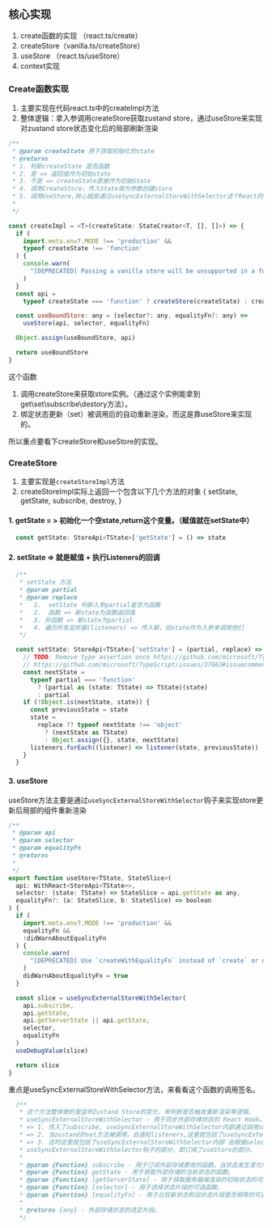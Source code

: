 

## 核心实现

1. create函数的实现 （react.ts/create）
2. createStore（vanilla.ts/createStore）
3. useStore （react.ts/useStore）
4. context实现


### Create函数实现

1. 主要实现在代码react.ts中的createImpl方法 
2. 整体逻辑：拿入参调用createStore获取zustand store，通过useStore来实现对zustand store状态变化后的局部刷新渲染

```js
/**
 * @param createState 用于获取初始化的state
 * @returns
 * 1. 判断createState 是否函数
 * 2. 是 => 返回值作为初始state
 * 3. 不是 => createState直接作为初始State
 * 4. 调用CreateStore，传入State做为参数创建store
 * 5. 调用UseStore,核心就是通过useSyncExternalStoreWithSelector这个React的hook，来实现的对zustand状态变更后的局部刷新渲染
 *
 */

const createImpl = <T>(createState: StateCreator<T, [], []>) => {
  if (
    import.meta.env?.MODE !== 'production' &&
    typeof createState !== 'function'
  ) {
    console.warn(
      "[DEPRECATED] Passing a vanilla store will be unsupported in a future version. Instead use `import { useStore } from 'zustand'`."
    )
  }
  const api =
    typeof createState === 'function' ? createStore(createState) : createState

  const useBoundStore: any = (selector?: any, equalityFn?: any) =>
    useStore(api, selector, equalityFn)

  Object.assign(useBoundStore, api)

  return useBoundStore
}
```

这个函数
1. 调用createStore来获取store实例。（通过这个实例能拿到 get\set\subscribe\destory方法）。
2. 绑定状态更新（set）被调用后的自动重新渲染，而这是靠useStore来实现的。

所以重点要看下createStore和useStore的实现。

### CreateStore

1. 主要实现是`createStoreImpl`方法
2. createStoreImpl实际上返回一个包含以下几个方法的对象
{
    setState,
    getState,
    subscribe, 
    destroy,
}

#### 1. getState = > 初始化一个空state,return这个变量。（赋值就在setState中）
```js
  const getState: StoreApi<TState>['getState'] = () => state
```

#### 2. setState => 就是赋值 + 执行Listeners的回调
```js
  /**
   * setState 方法
   * @param partial 
   * @param replace 
   *   1.  setState 判断入参partial是否为函数
   *   2.  函数 => 新state为函数返回值
   *   3. 非函数 => 新state为partial
   *   4. 遍历所有监听器(listeners) => 传入新、旧state作为入参来调用他们
   */

  const setState: StoreApi<TState>['setState'] = (partial, replace) => {
    // TODO: Remove type assertion once https://github.com/microsoft/TypeScript/issues/37663 is resolved
    // https://github.com/microsoft/TypeScript/issues/37663#issuecomment-759728342
    const nextState =
      typeof partial === 'function'
        ? (partial as (state: TState) => TState)(state)
        : partial
    if (!Object.is(nextState, state)) {
      const previousState = state
      state =
        replace ?? typeof nextState !== 'object'
          ? (nextState as TState)
          : Object.assign({}, state, nextState)
      listeners.forEach((listener) => listener(state, previousState))
    }
  }

```

#### 3. useStore

useStore方法主要是通过`useSyncExternalStoreWithSelector`钩子来实现store更新后局部的组件重新渲染

```js
/**
 * @param api
 * @param selector
 * @param equalityFn
 * @returns
 * 
 */
export function useStore<TState, StateSlice>(
  api: WithReact<StoreApi<TState>>,
  selector: (state: TState) => StateSlice = api.getState as any,
  equalityFn?: (a: StateSlice, b: StateSlice) => boolean
) {
  if (
    import.meta.env?.MODE !== 'production' &&
    equalityFn &&
    !didWarnAboutEqualityFn
  ) {
    console.warn(
      "[DEPRECATED] Use `createWithEqualityFn` instead of `create` or use `useStoreWithEqualityFn` instead of `useStore`. They can be imported from 'zustand/traditional'. https://github.com/pmndrs/zustand/discussions/1937"
    )
    didWarnAboutEqualityFn = true
  }

  const slice = useSyncExternalStoreWithSelector(
    api.subscribe,
    api.getState,
    api.getServerState || api.getState,
    selector,
    equalityFn
  )
  useDebugValue(slice)

  return slice
}
```

重点是useSyncExternalStoreWithSelector方法，来看看这个函数的调用签名。

```js
  /**
   * 这个方法整体做的是监听Zustand Store的变化，来判断是否触发重新渲染等逻辑。
   * useSyncExternalStoreWithSelector - 用于同步外部存储状态的 React Hook。
   * => 1. 传入了subscribe, useSyncExternalStoreWithSelector内部通过调用subscribe添加对zustand状态的订阅
   * => 2. 当zustand的set方法被调用，会通知listeners,这里就包括了useSyncExternalStoreWithSelector内部。
   * => 3. 这时这里就包括了useSyncExternalStoreWithSelector内部 会根据selector、equalityFn来决定是否要重新传染。其触发的重新渲染的部分是订阅了
   * useSyncExternalStoreWithSelector钩子的部分，即订阅了useStore的部分。
   *
   * @param {Function} subscribe - 用于订阅外部存储更改的函数。当状态发生变化时，应触发其内部侦听器。
   * @param {Function} getState - 用于获取外部存储的当前状态的函数。
   * @param {Function} [getServerState] - 用于获取服务器端渲染的初始状态的可选函数。默认为 `getState`。
   * @param {Function} [selector] - 用于选择状态片段的可选函数。
   * @param {Function} [equalityFn] - 用于比较新状态和旧状态片段是否相等的可选函数。
   *
   * @returns {any} - 外部存储状态的选定片段。
   */

  ```